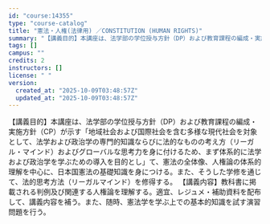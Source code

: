 ```yaml
---
id: "course:14355"
type: "course-catalog"
title: "憲法・人権(法律用) ／CONSTITUTION (HUMAN RIGHTS)"
summary: "【講義目的】本講座は、法学部の学位授与方針（DP）および教育課程の編成・実施方針（CP）が示す「地域社会および国際社会を含む多様な現代社会を対象として、法学および政治学の専門的知識ならびに法的なものの考え方（リーガル・マインド）およびグロー…"
tags: []
campus: ""
credits: 2
instructors: []
license: " "
version:
  created_at: "2025-10-09T03:48:57Z"
  updated_at: "2025-10-09T03:48:57Z"
---
```


【講義目的】本講座は、法学部の学位授与方針（DP）および教育課程の編成・実施方針（CP）が示す「地域社会および国際社会を含む多様な現代社会を対象として、法学および政治学の専門的知識ならびに法的なものの考え方（リーガル・マインド）およびグローバルな思考力を身に付けるため、まず体系的に法学および政治学を学ぶための導入を目的とし」て、憲法の全体像、人権論の体系的理解を中心に、日本国憲法の基礎知識を身につける。また、そうした学修を通じて、法的思考方法（リーガルマインド）を修得する。 【講義内容】教科書に掲載される判例及び関連する人権論を理解する。適宜、レジュメ・補助資料を配布して、講義内容を補う。また、随時、憲法学を学ぶ上での基本的知識を試す演習問題を行う。
